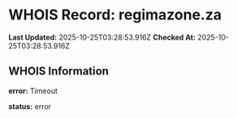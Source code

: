 # WHOIS Record: regimazone.za

**Last Updated:** 2025-10-25T03:28:53.916Z
**Checked At:** 2025-10-25T03:28:53.916Z

## WHOIS Information

**error:** Timeout

**status:** error

